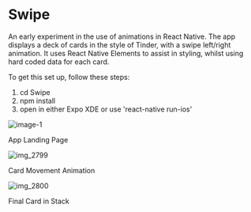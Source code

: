 # Swipe

An early experiment in the use of animations in React Native. The app displays a deck of cards in the style of Tinder, with a swipe left/right animation. It uses React Native Elements to assist in styling, whilst using hard coded data for each card.

To get this set up, follow these steps:

1) cd Swipe
2) npm install
3) open in either Expo XDE or use 'react-native run-ios'


![image-1](https://user-images.githubusercontent.com/25869284/40283075-b79ca068-5c70-11e8-9ac6-bb5601886aee.jpg)

App Landing Page


![img_2799](https://user-images.githubusercontent.com/25869284/40283085-d72751f8-5c70-11e8-895a-b6778d9aa85a.jpg)

Card Movement Animation


![img_2800](https://user-images.githubusercontent.com/25869284/40283090-e06834d0-5c70-11e8-97e9-15205ad66ba3.jpg)

Final Card in Stack
